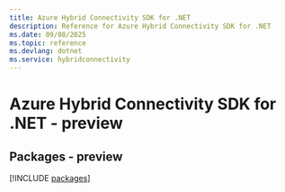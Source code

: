```yaml
---
title: Azure Hybrid Connectivity SDK for .NET
description: Reference for Azure Hybrid Connectivity SDK for .NET
ms.date: 09/08/2025
ms.topic: reference
ms.devlang: dotnet
ms.service: hybridconnectivity
---
```

# Azure Hybrid Connectivity SDK for .NET - preview
## Packages - preview
[!INCLUDE [packages](hybrid-connectivity-index.md)]